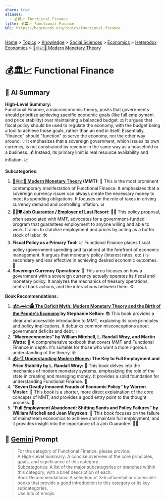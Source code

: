 ```yaml
---
share: true
aliases:
  - 💰🏛️📈 Functional Finance
title: 💰🏛️📈 Functional Finance
URL: https://bagrounds.org/topics/functional-finance
---
```

[Home](../index.md) > [Topics](./index.md) > [Knowledge](./a-hierarchical-view-of-human-knowledge.md) > [Social Sciences](./social-sciences.md) > [Economics](./economics.md) > [Heterodox Economics](./heterodox-economics.md) > [🏦♾️📈💸 Modern Monetary Theory](./modern-monetary-theory.md)  
# 💰🏛️📈 Functional Finance  
## 🤖 AI Summary  
**High-Level Summary:**  
Functional Finance, a macroeconomic theory, posits that governments should prioritize achieving specific economic goals (like full employment and price stability) over maintaining a balanced budget. ⚖️ It argues that fiscal policy should be used to regulate the economy, with the budget being a tool to achieve those goals, rather than an end in itself. Essentially, "finance" should "function" to serve the economy, not the other way around. 💡 It emphasizes that a sovereign government, which issues its own currency, is not constrained by revenue in the same way as a household or a business. 💰 Instead, its primary limit is real resource availability and inflation. 📈  
  
**Subcategories:**  
1.  **[🏦♾️📈💸 Modern Monetary Theory](./modern-monetary-theory.md) (MMT):** 🔄 This is the most prominent contemporary manifestation of Functional Finance. It emphasizes that a sovereign currency issuer can always create the necessary money to meet its spending obligations. It focuses on the role of taxes in driving currency demand and controlling inflation. 📊  
2.  **[🧑‍💼🛡️ Job Guarantee / Employer of Last Resort](./job-guarantee-employer-of-last-resort.md):** 👷‍♀️ This policy proposal, often associated with MMT, advocates for a government-funded program that guarantees employment to anyone willing and able to work. It aims to stabilize employment and prices by acting as a buffer stock of labor. 🛠️  
3.  **Fiscal Policy as a Primary Tool:** 📈 Functional Finance places fiscal policy (government spending and taxation) at the forefront of economic management. It argues that monetary policy (interest rates, etc.) is secondary and less effective in achieving desired economic outcomes. 🎯  
4.  **Sovereign Currency Operations:** 🏦 This area focuses on how a government with a sovereign currency actually operates its fiscal and monetary policy. It analyzes the mechanics of treasury operations, central bank actions, and the interactions between them. ⚙️  
  
**Book Recommendations:**  
1. **[💰📉➡️📈🗳️ The Deficit Myth: Modern Monetary Theory and the Birth of the People's Economy](../books/the-deficit-myth.md) by Stephanie Kelton:** 📚 This book provides a clear and accessible introduction to MMT, explaining its core principles and policy implications. It debunks common misconceptions about government deficits and debt. ✨  
2.  **"Macroeconomics" by William Mitchell, L. Randall Wray, and Martin Watts:** 📖 A comprehensive textbook that covers MMT and Functional Finance in depth. It's suitable for those who want a more rigorous understanding of the theory. 🤓  
3.  **[💰📈🤔 Understanding Modern Money](../books/understanding-modern-money.md): The Key to Full Employment and Price Stability by L. Randall Wray:** 📝 This book delves into the mechanics of modern monetary systems, emphasizing the role of the state in creating and managing money. It provides a solid foundation for understanding Functional Finance. 🧠  
4.  **"Seven Deadly Innocent Frauds of Economic Policy" by Warren Mosler:** 📜 This book is a shorter, more direct explaination of the core concepts of MMT, and provides a good entry point to the thought process. 🧐  
5.  **"Full Employment Abandoned: Shifting Sands and Policy Failures" by William Mitchell and Joan Muysken:** 💼 This book focuses on the failure of mainstream economics to achieve and maintain full employment, and it provides insight into the importance of a Job Guarantee. 👷‍♂️  
  
## 💬 [Gemini](https://gemini.google.com/app) Prompt  
> For the category of Functional Finance, please provide:  
A High-Level Summary: A concise overview of the core principles, goals, and significance of this category.  
Subcategories: A list of the major subcategories or branches within this category, with a brief description of each.  
Book Recommendations: A selection of 3-5 influential or accessible books that provide a good introduction to this category or its key subcategories.  
Use lots of emojis.